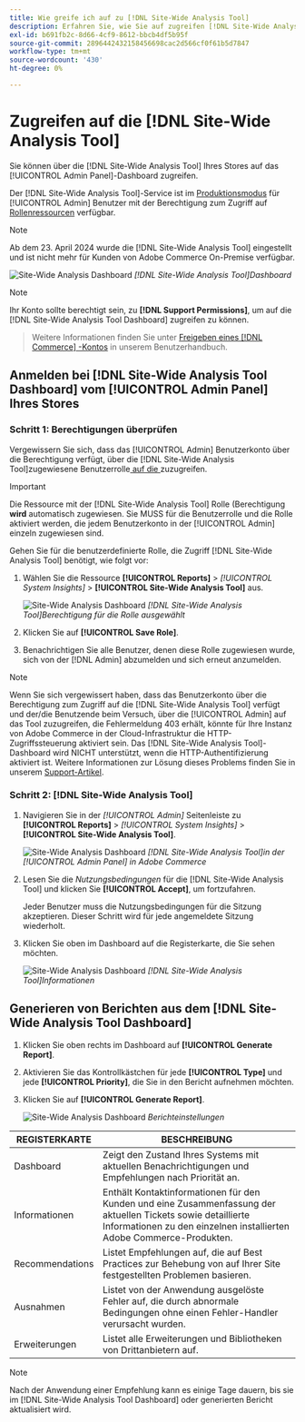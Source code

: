```yaml
---
title: Wie greife ich auf zu [!DNL Site-Wide Analysis Tool]
description: Erfahren Sie, wie Sie auf zugreifen [!DNL Site-Wide Analysis Tool]
exl-id: b691fb2c-8d66-4cf9-8612-bbcb4df5b95f
source-git-commit: 2896442432158456698cac2d566cf0f61b5d7847
workflow-type: tm+mt
source-wordcount: '430'
ht-degree: 0%

---
```


# Zugreifen auf die [!DNL Site-Wide Analysis Tool]

Sie können über die [!DNL Site-Wide Analysis Tool] Ihres Stores auf das [!UICONTROL Admin Panel]-Dashboard zugreifen.

Der [!DNL Site-Wide Analysis Tool]-Service ist im [Produktionsmodus](https://experienceleague.adobe.com/en/docs/commerce-admin/systems/tools/developer-tools#operation-modes) für [!UICONTROL Admin] Benutzer mit der Berechtigung zum Zugriff auf [Rollenressourcen](https://experienceleague.adobe.com/en/docs/commerce-admin/systems/user-accounts/permissions-user-roles) verfügbar.

>[!NOTE]
>
>Ab dem 23. April 2024 wurde die [!DNL Site-Wide Analysis Tool] eingestellt und ist nicht mehr für Kunden von Adobe Commerce On-Premise verfügbar.


![Site-Wide Analysis Dashboard](../../assets/tools/site-wide-analysis-tool-dashboard.png)
*[!DNL Site-Wide Analysis Tool]Dashboard*

>[!NOTE]
>
>Ihr Konto sollte berechtigt sein, zu **[!DNL Support Permissions]**, um auf die [!DNL Site-Wide Analysis Tool Dashboard] zugreifen zu können.
>>Weitere Informationen finden Sie unter [Freigeben eines  [!DNL Commerce] -Kontos](https://experienceleague.adobe.com/docs/commerce-admin/start/commerce-account/commerce-account-share.html) in unserem Benutzerhandbuch.

## Anmelden bei [!DNL Site-Wide Analysis Tool Dashboard] vom [!UICONTROL Admin Panel] Ihres Stores

### Schritt 1: Berechtigungen überprüfen

Vergewissern Sie sich, dass das [!UICONTROL Admin] Benutzerkonto über die Berechtigung verfügt, über die [!DNL Site-Wide Analysis Tool]zugewiesene Benutzerrolle[ auf die ](https://experienceleague.adobe.com/en/docs/commerce-admin/systems/user-accounts/permissions-user-roles) zuzugreifen.

>[!IMPORTANT]
>
>Die Ressource mit der [!DNL Site-Wide Analysis Tool] Rolle (Berechtigung **wird** automatisch zugewiesen. Sie MUSS für die Benutzerrolle und die Rolle aktiviert werden, die jedem Benutzerkonto in der [!UICONTROL Admin] einzeln zugewiesen sind.

Gehen Sie für die benutzerdefinierte Rolle, die Zugriff [!DNL Site-Wide Analysis Tool] benötigt, wie folgt vor:

1. Wählen Sie die Ressource **[!UICONTROL Reports]** > *[!UICONTROL System Insights]* > **[!UICONTROL Site-Wide Analysis Tool]** aus.

   ![Site-Wide Analysis Dashboard](../../assets/tools/swat-role-access.png)
   *[!DNL Site-Wide Analysis Tool]Berechtigung für die Rolle ausgewählt*

1. Klicken Sie auf **[!UICONTROL Save Role]**.

1. Benachrichtigen Sie alle Benutzer, denen diese Rolle zugewiesen wurde, sich von der [!DNL Admin] abzumelden und sich erneut anzumelden.

>[!NOTE]
>
>Wenn Sie sich vergewissert haben, dass das Benutzerkonto über die Berechtigung zum Zugriff auf die [!DNL Site-Wide Analysis Tool] verfügt und der/die Benutzende beim Versuch, über die [!UICONTROL Admin] auf das Tool zuzugreifen, die Fehlermeldung 403 erhält, könnte für Ihre Instanz von Adobe Commerce in der Cloud-Infrastruktur die HTTP-Zugriffssteuerung aktiviert sein. Das [!DNL Site-Wide Analysis Tool]-Dashboard wird NICHT unterstützt, wenn die HTTP-Authentifizierung aktiviert ist. Weitere Informationen zur Lösung dieses Problems finden Sie in unserem [Support-Artikel](https://experienceleague.adobe.com/en/docs/commerce-knowledge-base/kb/troubleshooting/miscellaneous/403-errors-when-accessing-site-wide-analysis-tool-on-magento).

### Schritt 2: [!DNL Site-Wide Analysis Tool]

1. Navigieren Sie in der *[!UICONTROL Admin]* Seitenleiste zu **[!UICONTROL Reports]** > *[!UICONTROL System Insights]* > **[!UICONTROL Site-Wide Analysis Tool]**.

   ![Site-Wide Analysis Dashboard](../../assets/tools/ac-admin-panel-marked.jpg)
   *[!DNL Site-Wide Analysis Tool]in der [!UICONTROL Admin Panel] in Adobe Commerce*

1. Lesen Sie die *Nutzungsbedingungen* für die [!DNL Site-Wide Analysis Tool] und klicken Sie **[!UICONTROL Accept]**, um fortzufahren.

   Jeder Benutzer muss die Nutzungsbedingungen für die Sitzung akzeptieren. Dieser Schritt wird für jede angemeldete Sitzung wiederholt.


1. Klicken Sie oben im Dashboard auf die Registerkarte, die Sie sehen möchten.

   ![Site-Wide Analysis Dashboard](../../assets/tools/swat-information-tab.png)
   *[!DNL Site-Wide Analysis Tool]Informationen*

## Generieren von Berichten aus dem [!DNL Site-Wide Analysis Tool Dashboard]

1. Klicken Sie oben rechts im Dashboard auf **[!UICONTROL Generate Report]**.

1. Aktivieren Sie das Kontrollkästchen für jede **[!UICONTROL Type]** und jede **[!UICONTROL Priority]**, die Sie in den Bericht aufnehmen möchten.

1. Klicken Sie auf **[!UICONTROL Generate Report]**.

   ![Site-Wide Analysis Dashboard](../../assets/tools/swat-report-settings.png)
   *Berichteinstellungen*

| REGISTERKARTE | BESCHREIBUNG |
| --- | --- |
| Dashboard | Zeigt den Zustand Ihres Systems mit aktuellen Benachrichtigungen und Empfehlungen nach Priorität an. |
| Informationen | Enthält Kontaktinformationen für den Kunden und eine Zusammenfassung der aktuellen Tickets sowie detaillierte Informationen zu den einzelnen installierten Adobe Commerce-Produkten. |
| Recommendations | Listet Empfehlungen auf, die auf Best Practices zur Behebung von auf Ihrer Site festgestellten Problemen basieren. |
| Ausnahmen | Listet von der Anwendung ausgelöste Fehler auf, die durch abnormale Bedingungen ohne einen Fehler-Handler verursacht wurden. |
| Erweiterungen | Listet alle Erweiterungen und Bibliotheken von Drittanbietern auf. |

>[!NOTE]
>
>Nach der Anwendung einer Empfehlung kann es einige Tage dauern, bis sie im [!DNL Site-Wide Analysis Tool Dashboard] oder generierten Bericht aktualisiert wird.
